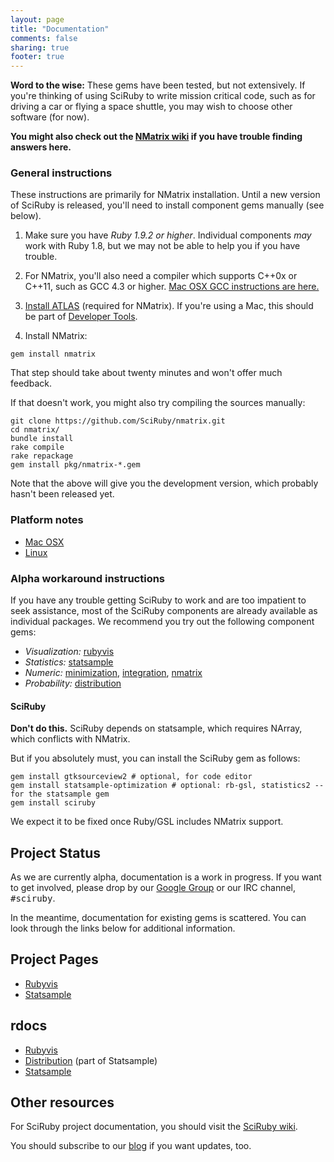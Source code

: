 ```yaml
---
layout: page
title: "Documentation"
comments: false
sharing: true
footer: true
---
```


<p class="warning"><strong>Word to the wise:</strong> These gems have been tested, but not extensively. If you're thinking of using SciRuby to write mission critical code, such as for driving a car or flying a space shuttle, you may wish to choose other software (for now).</p>

<strong>You might also check out the [NMatrix wiki](https://github.com/SciRuby/nmatrix/wiki/) if you have trouble finding answers here.</strong>

<h3>General instructions</h3>

These instructions are primarily for NMatrix installation. Until a new version of SciRuby is released, you'll need to install
component gems manually (see below).

1. Make sure you have *Ruby 1.9.2 or higher*. Individual components <em>may</em> work with Ruby 1.8, but we may not be able to help you if you have trouble.

2. For NMatrix, you'll also need a compiler which supports C++0x or C++11, such as GCC 4.3 or higher. [Mac OSX GCC instructions are here.](/docs/installation/mac.html)

3. [Install ATLAS](/docs/installation/atlas.html) (required for NMatrix). If you're using a Mac, this should be part of [Developer Tools](https://developer.apple.com/technologies/tools/).

4. Install NMatrix:

<pre><code>gem install nmatrix
</code></pre>

That step should take about twenty minutes and won't offer much feedback.

If that doesn't work, you might also try compiling the sources manually:

<pre><code>git clone https://github.com/SciRuby/nmatrix.git
cd nmatrix/
bundle install
rake compile
rake repackage
gem install pkg/nmatrix-*.gem
</code></pre>

Note that the above will give you the development version, which probably hasn't been released yet.

<h3>Platform notes</h3>

* [Mac OSX](/docs/installation/mac.html)
* [Linux](/docs/installation/linux.html)

<h3>Alpha workaround instructions</h3>

If you have any trouble getting SciRuby to work and are too impatient to seek assistance, most of the SciRuby components are already available as individual packages. We recommend you try out the following component gems:

<ul>
<li><em>Visualization:</em> <span class="gem"><a href="https://github.com/clbustos/rubyvis">rubyvis</a></span></li>
<li><em>Statistics:</em> <span class="gem"><a href="https://github.com/clbustos/statsample">statsample</a></span></li>
<li><em>Numeric:</em> <span class="gem"><a href="https://github.com/clbustos/minimization">minimization</a></span>, <span class="gem"><a href="https://github.com/clbustos/integration">integration</a></span>, <span class="gem"><a href="https://github.com/SciRuby/nmatrix">nmatrix</a></span></li>
<li><em>Probability:</em> <span class="gem"><a href="https://github.com/clbustos/distribution">distribution</a></span></li>
</ul>

<h4>SciRuby</h4>

<strong>Don't do this.</strong> SciRuby depends on statsample, which requires NArray, which conflicts with NMatrix.

But if you absolutely must, you can install the SciRuby gem as follows:

<pre><code>gem install gtksourceview2 # optional, for code editor
gem install statsample-optimization # optional: rb-gsl, statistics2 -- for the statsample gem
gem install sciruby
</code></pre>

We expect it to be fixed once Ruby/GSL includes NMatrix support.

Project Status
--------------
As we are currently alpha, documentation is a work in progress. If you want to get involved, please drop by our [Google Group](http://groups.google.com/group/sciruby-dev) or our IRC channel, <tt>#sciruby</tt>.

In the meantime, documentation for existing gems is scattered. You can look through the links below for additional information.

Project Pages
-------------
* [Rubyvis](http://rubyvis.rubyforge.org)
* [Statsample](http://ruby-statsample.rubyforge.org/)

rdocs
-----
* [Rubyvis](http://rubydoc.info/gems/rubyvis/)
* [Distribution](http://rubydoc.info/gems/distribution/) (part of Statsample)
* [Statsample](http://rubydoc.info/gems/statsample/)

Other resources
---------------
For SciRuby project documentation, you should visit the [SciRuby wiki](https://github.com/sciruby/sciruby/wiki).

You should subscribe to our [blog](http://www.sciruby.com/blog) if you want updates, too.

